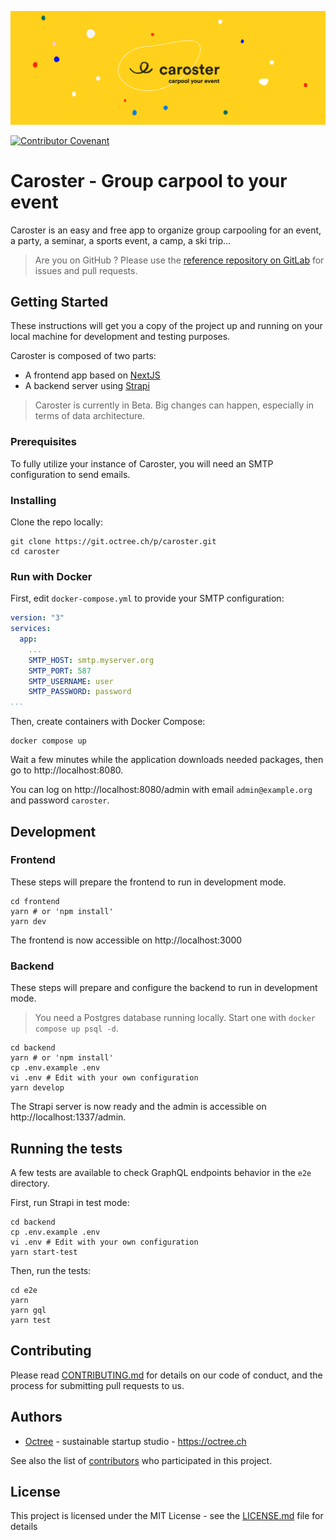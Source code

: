 ![Caroster](./banner.jpg)

[![Contributor Covenant](https://img.shields.io/badge/Contributor%20Covenant-2.1-4baaaa.svg)](code_of_conduct.md)

# Caroster - Group carpool to your event

Caroster is an easy and free app to organize group carpooling for an event, a party, a seminar, a sports event, a camp, a ski trip…

> Are you on GitHub ? Please use the [reference repository on GitLab](https://git.octree.ch/p/caroster) for issues and pull requests.

## Getting Started

These instructions will get you a copy of the project up and running on your local machine for development and testing purposes.

Caroster is composed of two parts:

- A frontend app based on [NextJS](https://nextjs.org/)
- A backend server using [Strapi](https://strapi.io/)

> Caroster is currently in Beta. Big changes can happen, especially in terms of data architecture.

### Prerequisites

To fully utilize your instance of Caroster, you will need an SMTP configuration to send emails.

### Installing

Clone the repo locally:

```shell
git clone https://git.octree.ch/p/caroster.git
cd caroster
```

### Run with Docker

First, edit `docker-compose.yml` to provide your SMTP configuration:

```yaml
version: "3"
services:
  app:
    ...
    SMTP_HOST: smtp.myserver.org
    SMTP_PORT: 587
    SMTP_USERNAME: user
    SMTP_PASSWORD: password
...
```

Then, create containers with Docker Compose:

```shell
docker compose up
```

Wait a few minutes while the application downloads needed packages,
then go to http://localhost:8080.

You can log on http://localhost:8080/admin with email `admin@example.org`
and password `caroster`.

## Development

### Frontend

These steps will prepare the frontend to run in development mode.

```shell
cd frontend
yarn # or 'npm install'
yarn dev
```

The frontend is now accessible on http://localhost:3000

### Backend

These steps will prepare and configure the backend to run in development mode.

> You need a Postgres database running locally. Start one with `docker compose up psql -d`.

```shell
cd backend
yarn # or 'npm install'
cp .env.example .env
vi .env # Edit with your own configuration
yarn develop
```

The Strapi server is now ready and the admin is accessible on http://localhost:1337/admin.

## Running the tests

A few tests are available to check GraphQL endpoints behavior in the `e2e` directory.

First, run Strapi in test mode:

```shell
cd backend
cp .env.example .env
vi .env # Edit with your own configuration
yarn start-test
```

Then, run the tests:

```shell
cd e2e
yarn
yarn gql
yarn test
```

## Contributing

Please read [CONTRIBUTING.md](CONTRIBUTING.md) for details on our code of conduct, and the process for submitting pull requests to us.

## Authors

- [Octree](https://github.com/octree-gva) - sustainable startup studio - https://octree.ch

See also the list of [contributors](https://github.com/octree-gva/caroster/graphs/contributors) who participated in this project.

## License

This project is licensed under the MIT License - see the [LICENSE.md](LICENSE.md) file for details
